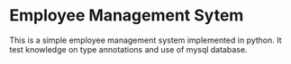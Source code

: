<h1>Employee Management Sytem</h1>
<p>This is a simple employee management system implemented in python.
It test knowledge on type annotations and use of mysql database.</p>
